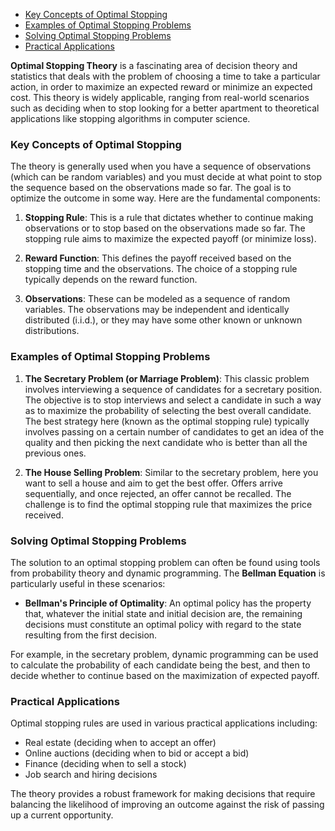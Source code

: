- [Key Concepts of Optimal Stopping](#key-concepts-of-optimal-stopping)
- [Examples of Optimal Stopping Problems](#examples-of-optimal-stopping-problems)
- [Solving Optimal Stopping Problems](#solving-optimal-stopping-problems)
- [Practical Applications](#practical-applications)

**Optimal Stopping Theory** is a fascinating area of decision theory and statistics that deals with the problem of choosing a time to take a particular action, in order to maximize an expected reward or minimize an expected cost. This theory is widely applicable, ranging from real-world scenarios such as deciding when to stop looking for a better apartment to theoretical applications like stopping algorithms in computer science.

### Key Concepts of Optimal Stopping

The theory is generally used when you have a sequence of observations (which can be random variables) and you must decide at what point to stop the sequence based on the observations made so far. The goal is to optimize the outcome in some way. Here are the fundamental components:

1. **Stopping Rule**:
   This is a rule that dictates whether to continue making observations or to stop based on the observations made so far. The stopping rule aims to maximize the expected payoff (or minimize loss).

2. **Reward Function**:
   This defines the payoff received based on the stopping time and the observations. The choice of a stopping rule typically depends on the reward function.

3. **Observations**:
   These can be modeled as a sequence of random variables. The observations may be independent and identically distributed (i.i.d.), or they may have some other known or unknown distributions.

### Examples of Optimal Stopping Problems

1. **The Secretary Problem (or Marriage Problem)**:
   This classic problem involves interviewing a sequence of candidates for a secretary position. The objective is to stop interviews and select a candidate in such a way as to maximize the probability of selecting the best overall candidate. The best strategy here (known as the optimal stopping rule) typically involves passing on a certain number of candidates to get an idea of the quality and then picking the next candidate who is better than all the previous ones.

2. **The House Selling Problem**:
   Similar to the secretary problem, here you want to sell a house and aim to get the best offer. Offers arrive sequentially, and once rejected, an offer cannot be recalled. The challenge is to find the optimal stopping rule that maximizes the price received.

### Solving Optimal Stopping Problems

The solution to an optimal stopping problem can often be found using tools from probability theory and dynamic programming. The **Bellman Equation** is particularly useful in these scenarios:

- **Bellman's Principle of Optimality**:
  An optimal policy has the property that, whatever the initial state and initial decision are, the remaining decisions must constitute an optimal policy with regard to the state resulting from the first decision.

For example, in the secretary problem, dynamic programming can be used to calculate the probability of each candidate being the best, and then to decide whether to continue based on the maximization of expected payoff.

### Practical Applications

Optimal stopping rules are used in various practical applications including:

- Real estate (deciding when to accept an offer)
- Online auctions (deciding when to bid or accept a bid)
- Finance (deciding when to sell a stock)
- Job search and hiring decisions

The theory provides a robust framework for making decisions that require balancing the likelihood of improving an outcome against the risk of passing up a current opportunity.

